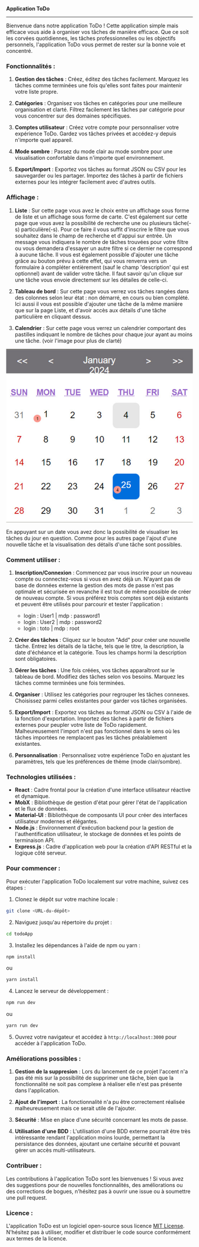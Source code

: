**Application ToDo**

---

Bienvenue dans notre application ToDo ! Cette application simple mais efficace vous aide à organiser vos tâches de manière efficace. Que ce soit les corvées quotidiennes, les tâches professionnelles ou les objectifs personnels, l'application ToDo vous permet de rester sur la bonne voie et concentré.

### Fonctionnalités :

1. **Gestion des tâches** : Créez, éditez des tâches facilement. Marquez les tâches comme terminées une fois qu'elles sont faites pour maintenir votre liste propre.

2. **Catégories** : Organisez vos tâches en catégories pour une meilleure organisation et clarté. Filtrez facilement les tâches par catégorie pour vous concentrer sur des domaines spécifiques.

3. **Comptes utilisateur** : Créez votre compte pour personnaliser votre expérience ToDo. Gardez vos tâches privées et accédez-y depuis n'importe quel appareil.

4. **Mode sombre** : Passez du mode clair au mode sombre pour une visualisation confortable dans n'importe quel environnement.

5. **Export/Import** : Exportez vos tâches au format JSON ou CSV pour les sauvegarder ou les partager. Importez des tâches à partir de fichiers externes pour les intégrer facilement avec d'autres outils.

### Affichage :

1. **Liste** : Sur cette page vous avez le choix entre un affichage sous forme de liste et un affichage sous forme de carte. C'est également sur cette page que vous avez la possibilité de recherche une ou plusieurs tâche(-s) particulière(-s). Pour ce faire il vous suffit d'inscrire le filtre que vous souhaitez dans le champ de recherche et d'appui sur entrée. Un message vous indiquera le nombre de tâches trouvées pour votre filtre ou vous demandera d'essayer un autre filtre si ce dernier ne correspond à aucune tâche. Il vous est également possible d'ajouter une tâche grâce au bouton prévu à cette effet, qui vous renverra vers un formulaire à compléter entièrement (sauf le champ 'description' qui est optionnel) avant de valider votre tâche. Il faut savoir qu'un clique sur une tâche vous envoie directement sur les détailes de celle-ci.

2. **Tableau de bord** : Sur cette page vous verrez vos tâches rangées dans des colonnes selon leur état : non démarré, en cours ou bien complété. Ici aussi il vous est possible d'ajouter une tâche de la même manière que sur la page Liste, et d'avoir accès aux détails d'une tâche particulière en cliquant dessus.

3. **Calendrier** : Sur cette page vous verrez un calendrier comportant des pastilles indiquant le nombre de tâches pour chaque jour ayant au moins une tâche. (voir l'image pour plus de clarté)

  ![alt text](https://github.com/Bellier-Baptiste/todoApp/blob/master/src/front/assets/calendar_screen.jpg?raw=true)
  
  En appuyant sur un date vous avez donc la possibilité de visualiser les tâches du jour en question. Comme pour les autres page l'ajout d'une nouvelle tâche et la visualisation des détails d'une tâche sont possibles. 


### Comment utiliser :

1. **Inscription/Connexion** : Commencez par vous inscrire pour un nouveau compte ou connectez-vous si vous en avez déjà un.
   N'ayant pas de base de données externe la gestion des mots de passe n'est pas optimale et sécurisée en revanche il est tout de même possible de créer de nouveau compte. Si vous préférez trois comptes sont déjà existants et peuvent être utilisés pour parcourir et tester l'application :
   - login : User1   |  mdp : password1
   - login : User2   |  mdp : password2
   - login : toto    |  mdp : root

3. **Créer des tâches** : Cliquez sur le bouton "Add" pour créer une nouvelle tâche. Entrez les détails de la tâche, tels que le titre, la description, la date d'échéance et la catégorie. Tous les champs hormi la description sont obligatoires.

4. **Gérer les tâches** : Une fois créées, vos tâches apparaîtront sur le tableau de bord. Modifiez des tâches selon vos besoins. Marquez les tâches comme terminées une fois terminées.

5. **Organiser** : Utilisez les catégories pour regrouper les tâches connexes. Choisissez parmi celles existantes pour garder vos tâches organisées.

6. **Export/Import** : Exportez vos tâches au format JSON ou CSV à l'aide de la fonction d'exportation. Importez des tâches à partir de fichiers externes pour peupler votre liste de ToDo rapidement. Malheureusement l'import n'est pas fonctionnel dans le sens où les tâches importées ne remplacent pas les tâches préalablement existantes.
  
8. **Personnalisation** : Personnalisez votre expérience ToDo en ajustant les paramètres, tels que les préférences de thème (mode clair/sombre).

### Technologies utilisées :

- **React** : Cadre frontal pour la création d'une interface utilisateur réactive et dynamique.
- **MobX** : Bibliothèque de gestion d'état pour gérer l'état de l'application et le flux de données.
- **Material-UI** : Bibliothèque de composants UI pour créer des interfaces utilisateur modernes et élégantes.
- **Node.js** : Environnement d'exécution backend pour la gestion de l'authentification utilisateur, le stockage de données et les points de terminaison API.
- **Express.js** : Cadre d'application web pour la création d'API RESTful et la logique côté serveur.

### Pour commencer :

Pour exécuter l'application ToDo localement sur votre machine, suivez ces étapes :

1. Clonez le dépôt sur votre machine locale :

```bash
git clone <URL-du-dépôt>
```

2. Naviguez jusqu'au répertoire du projet :

```bash
cd todoApp
```

3. Installez les dépendances à l'aide de npm ou yarn :

```bash
npm install
```
ou
```bash
yarn install
```

4. Lancez le serveur de développement :

```bash
npm run dev
```
ou
```bash
yarn run dev
```

5. Ouvrez votre navigateur et accédez à `http://localhost:3000` pour accéder à l'application ToDo.

### Améliorations possibles : 

1. **Gestion de la suppresion** : Lors du lancement de ce projet l'accent n'a pas été mis sur la possibilité de supprimer une tâche, bien que la fonctionnalité ne soit pas complexe à réaliser elle n'est pas présente dans l'application.

2. **Ajout de l'import** : La fonctionnalité n'a pu être correctement réalisée malheureusement mais ce serait utile de l'ajouter.

3. **Sécurité** : Mise en place d'une sécurité concernant les mots de passe.

4. **Utilisation d'une BDD** : L'utilisation d'une BDD externe pourrait être très intéressante rendant l'application moins lourde, permettant la persistance des données, ajoutant une certaine sécurité et pouvant gérer un accès multi-utilisateurs.
 
### Contribuer :

Les contributions à l'application ToDo sont les bienvenues ! Si vous avez des suggestions pour de nouvelles fonctionnalités, des améliorations ou des corrections de bogues, n'hésitez pas à ouvrir une issue ou à soumettre une pull request.

### Licence :

L'application ToDo est un logiciel open-source sous licence [MIT License](https://opensource.org/licenses/MIT). N'hésitez pas à utiliser, modifier et distribuer le code source conformément aux termes de la licence.
